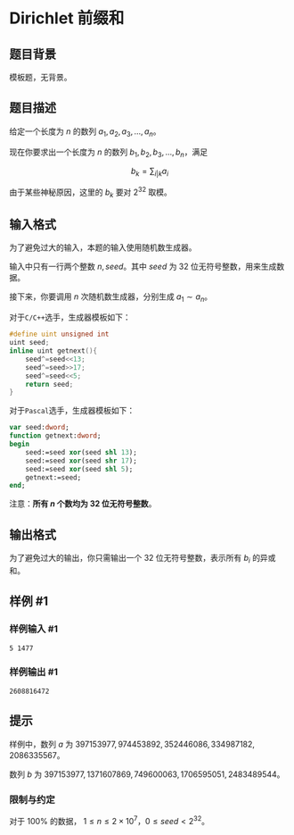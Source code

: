 # Dirichlet 前缀和

## 题目背景

模板题，无背景。

## 题目描述

给定一个长度为 $n$ 的数列 $a_1,a_2,a_3,\dots,a_n$。

现在你要求出一个长度为 $n$ 的数列 $b_1,b_2,b_3,\dots,b_n$，满足

$$b_k=\sum_{i|k}a_i$$

由于某些神秘原因，这里的 $b_k$ 要对 $2^{32}$ 取模。

## 输入格式

为了避免过大的输入，本题的输入使用随机数生成器。

输入中只有一行两个整数 $n,seed$。其中 $seed$ 为 $32$ 位无符号整数，用来生成数据。

接下来，你要调用 $n$ 次随机数生成器，分别生成 $a_1\sim a_n$。

对于```C/C++```选手，生成器模板如下：

```cpp
#define uint unsigned int
uint seed;
inline uint getnext(){
	seed^=seed<<13;
	seed^=seed>>17;
	seed^=seed<<5;
	return seed;
}
```

对于```Pascal```选手，生成器模板如下：

```pas
var seed:dword;
function getnext:dword;
begin
	seed:=seed xor(seed shl 13);
	seed:=seed xor(seed shr 17);
	seed:=seed xor(seed shl 5);
	getnext:=seed;
end;
```

注意：**所有 $n$ 个数均为 $32$ 位无符号整数**。

## 输出格式

为了避免过大的输出，你只需输出一个 $32$ 位无符号整数，表示所有 $b_i$ 的异或和。

## 样例 #1

### 样例输入 #1
```
5 1477
```

### 样例输出 #1

```
2608816472
```

## 提示

样例中，数列 $a$ 为 $397153977, 974453892, 352446086, 334987182, 2086335567$。

数列 $b$ 为 $397153977, 1371607869, 749600063, 1706595051, 2483489544$。

### 限制与约定

对于 $100\%$ 的数据， $1\leq n\leq 2\times 10^7$，$0\leq seed< 2^{32}$。
